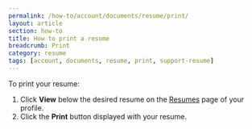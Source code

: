 ```yaml
---
permalink: /how-to/account/documents/resume/print/
layout: article
section: how-to
title: How to print a resume
breadcrumb: Print
category: resume
tags: [account, documents, resume, print, support-resume]
---
```


To print your resume:

1. Click **View** below the desired resume on the [Resumes](../../../../../../Applicant/Resume/ListResumes/) page of your profile.
2. Click the **Print** button displayed with your resume.